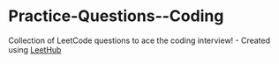 # Practice-Questions--Coding
Collection of LeetCode questions to ace the coding interview! - Created using [LeetHub](https://github.com/QasimWani/LeetHub)
